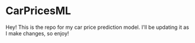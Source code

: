 # CarPricesML
Hey! This is the repo for my car price prediction model. I'll be updating it as I make changes, so enjoy!

